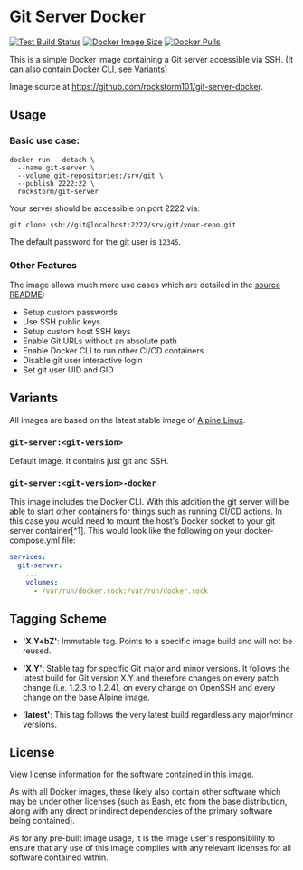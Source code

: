 # Git Server Docker
[![Test Build Status][1]][2]
[![Docker Image Size][3]][2]
[![Docker Pulls][4]][2]

This is a simple Docker image containing a Git server accessible via
SSH. (It can also contain Docker CLI, see [Variants](#variants))

Image source at https://github.com/rockstorm101/git-server-docker.

[1]: https://img.shields.io/github/actions/workflow/status/rockstorm101/git-server-docker/test-build.yml?branch=master
[2]: https://github.com/rockstorm101/git-server-docker
[3]: https://img.shields.io/docker/image-size/rockstorm/git-server/latest
[4]: https://img.shields.io/docker/pulls/rockstorm/git-server


## Usage

### Basic use case:

```shell
docker run --detach \
  --name git-server \
  --volume git-repositories:/srv/git \
  --publish 2222:22 \
  rockstorm/git-server
```

Your server should be accessible on port 2222 via:

```
git clone ssh://git@localhost:2222/srv/git/your-repo.git
```

The default password for the git user is `12345`.

### Other Features

The image allows much more use cases which are detailed in the [source README][2]:
 - Setup custom passwords
 - Use SSH public keys
 - Setup custom host SSH keys
 - Enable Git URLs without an absolute path
 - Enable Docker CLI to run other CI/CD containers
 - Disable git user interactive login
 - Set git user UID and GID


## Variants

All images are based on the latest stable image of [Alpine Linux][5].

### `git-server:<git-version>`

Default image. It contains just git and SSH.

### `git-server:<git-version>-docker`

This image includes the Docker CLI. With this addition the git server
will be able to start other containers for things such as running
CI/CD actions. In this case you would need to mount the host's Docker
socket to your git server container[^1]. This would look like the
following on your docker-compose.yml file:

```yaml
services:
  git-server:
    ...
    volumes:
      - /var/run/docker.sock:/var/run/docker.sock
```

[5]: https://hub.docker.com/_/alpine


## Tagging Scheme

 - **'X.Y+bZ'**: Immutable tag. Points to a specific image build and will
   not be reused.

 - **'X.Y'**: Stable tag for specific Git major and minor versions. It
   follows the latest build for Git version X.Y and therefore changes
   on every patch change (i.e. 1.2.3 to 1.2.4), on every change on
   OpenSSH and every change on the base Alpine image.

 - **'latest'**: This tag follows the very latest build regardless any
   major/minor versions.


## License

View [license information][6] for the software contained in this
image.

As with all Docker images, these likely also contain other software
which may be under other licenses (such as Bash, etc from the base
distribution, along with any direct or indirect dependencies of the
primary software being contained).

As for any pre-built image usage, it is the image user's
responsibility to ensure that any use of this image complies with any
relevant licenses for all software contained within.

[6]: https://github.com/rockstorm101/git-server-docker/blob/master/LICENSE

